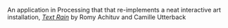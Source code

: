 An application in Processing that that re-implements a neat interactive art installation, 
[*Text Rain*](http://camilleutterback.com/projects/text-rain/) by Romy Achituv and Camille Utterback

